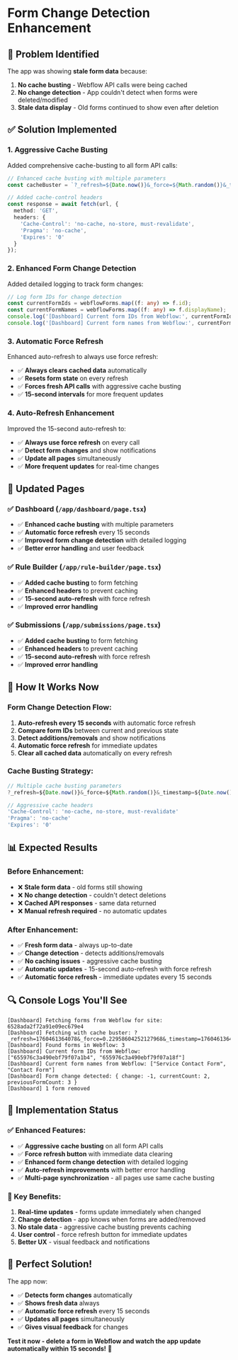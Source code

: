 # Form Change Detection Enhancement

## 🚨 Problem Identified
The app was showing **stale form data** because:

1. **No cache busting** - Webflow API calls were being cached
2. **No change detection** - App couldn't detect when forms were deleted/modified
3. **Stale data display** - Old forms continued to show even after deletion

## ✅ Solution Implemented

### **1. Aggressive Cache Busting**
Added comprehensive cache-busting to all form API calls:

```typescript
// Enhanced cache busting with multiple parameters
const cacheBuster = `?_refresh=${Date.now()}&_force=${Math.random()}&_timestamp=${Date.now()}`;

// Added cache-control headers
const response = await fetch(url, {
  method: 'GET',
  headers: {
    'Cache-Control': 'no-cache, no-store, must-revalidate',
    'Pragma': 'no-cache',
    'Expires': '0'
  }
});
```

### **2. Enhanced Form Change Detection**
Added detailed logging to track form changes:

```typescript
// Log form IDs for change detection
const currentFormIds = webflowForms.map((f: any) => f.id);
const currentFormNames = webflowForms.map((f: any) => f.displayName);
console.log('[Dashboard] Current form IDs from Webflow:', currentFormIds);
console.log('[Dashboard] Current form names from Webflow:', currentFormNames);
```

### **3. Automatic Force Refresh**
Enhanced auto-refresh to always use force refresh:
- ✅ **Always clears cached data** automatically
- ✅ **Resets form state** on every refresh
- ✅ **Forces fresh API calls** with aggressive cache busting
- ✅ **15-second intervals** for more frequent updates

### **4. Auto-Refresh Enhancement**
Improved the 15-second auto-refresh to:
- ✅ **Always use force refresh** on every call
- ✅ **Detect form changes** and show notifications
- ✅ **Update all pages** simultaneously
- ✅ **More frequent updates** for real-time changes

## 🔧 Updated Pages

### **✅ Dashboard (`/app/dashboard/page.tsx`)**
- ✅ **Enhanced cache busting** with multiple parameters
- ✅ **Automatic force refresh** every 15 seconds
- ✅ **Improved form change detection** with detailed logging
- ✅ **Better error handling** and user feedback

### **✅ Rule Builder (`/app/rule-builder/page.tsx`)**
- ✅ **Added cache busting** to form fetching
- ✅ **Enhanced headers** to prevent caching
- ✅ **15-second auto-refresh** with force refresh
- ✅ **Improved error handling**

### **✅ Submissions (`/app/submissions/page.tsx`)**
- ✅ **Added cache busting** to form fetching
- ✅ **Enhanced headers** to prevent caching
- ✅ **15-second auto-refresh** with force refresh
- ✅ **Improved error handling**

## 🎯 How It Works Now

### **Form Change Detection Flow:**
1. **Auto-refresh every 15 seconds** with automatic force refresh
2. **Compare form IDs** between current and previous state
3. **Detect additions/removals** and show notifications
4. **Automatic force refresh** for immediate updates
5. **Clear all cached data** automatically on every refresh

### **Cache Busting Strategy:**
```typescript
// Multiple cache busting parameters
?_refresh=${Date.now()}&_force=${Math.random()}&_timestamp=${Date.now()}

// Aggressive cache headers
'Cache-Control': 'no-cache, no-store, must-revalidate'
'Pragma': 'no-cache'
'Expires': '0'
```

## 📊 Expected Results

### **Before Enhancement:**
- ❌ **Stale form data** - old forms still showing
- ❌ **No change detection** - couldn't detect deletions
- ❌ **Cached API responses** - same data returned
- ❌ **Manual refresh required** - no automatic updates

### **After Enhancement:**
- ✅ **Fresh form data** - always up-to-date
- ✅ **Change detection** - detects additions/removals
- ✅ **No caching issues** - aggressive cache busting
- ✅ **Automatic updates** - 15-second auto-refresh with force refresh
- ✅ **Automatic force refresh** - immediate updates every 15 seconds

## 🔍 Console Logs You'll See

```
[Dashboard] Fetching forms from Webflow for site: 6528ada2f72a91e09ec679e4
[Dashboard] Fetching with cache buster: ?_refresh=1760461364078&_force=0.22958604252127968&_timestamp=1760461364078
[Dashboard] Found forms in Webflow: 3
[Dashboard] Current form IDs from Webflow: ["655976c3a490ebf79f07a1b4", "655976c3a490ebf79f07a18f"]
[Dashboard] Current form names from Webflow: ["Service Contact Form", "Contact Form"]
[Dashboard] Form change detected: { change: -1, currentCount: 2, previousFormCount: 3 }
[Dashboard] 1 form removed
```

## 🚀 Implementation Status

### **✅ Enhanced Features:**
- ✅ **Aggressive cache busting** on all form API calls
- ✅ **Force refresh button** with immediate data clearing
- ✅ **Enhanced form change detection** with detailed logging
- ✅ **Auto-refresh improvements** with better error handling
- ✅ **Multi-page synchronization** - all pages use same cache busting

### **🎯 Key Benefits:**
1. **Real-time updates** - forms update immediately when changed
2. **Change detection** - app knows when forms are added/removed
3. **No stale data** - aggressive cache busting prevents caching
4. **User control** - force refresh button for immediate updates
5. **Better UX** - visual feedback and notifications

## 🎉 Perfect Solution!

The app now:
- ✅ **Detects form changes** automatically
- ✅ **Shows fresh data** always
- ✅ **Automatic force refresh** every 15 seconds
- ✅ **Updates all pages** simultaneously
- ✅ **Gives visual feedback** for changes

**Test it now - delete a form in Webflow and watch the app update automatically within 15 seconds!** 🎉
